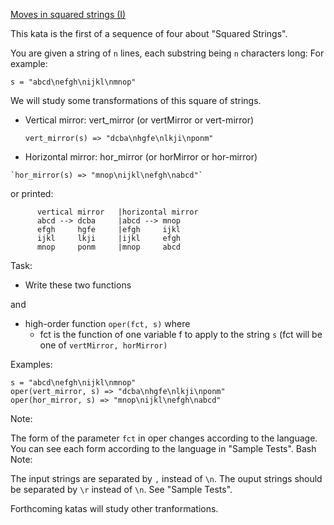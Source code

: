 [Moves in squared strings (I)](https://www.codewars.com/kata/moves-in-squared-strings-i)

This kata is the first of a sequence of four about "Squared Strings".

You are given a string of `n` lines, each substring being `n` characters long: For example:

`s = "abcd\nefgh\nijkl\nmnop"`

We will study some transformations of this square of strings.

 + Vertical mirror: vert_mirror (or vertMirror or vert-mirror)

    `vert_mirror(s) => "dcba\nhgfe\nlkji\nponm"`

 +   Horizontal mirror: hor_mirror (or horMirror or hor-mirror)

    `hor_mirror(s) => "mnop\nijkl\nefgh\nabcd"`

or printed:

          vertical mirror   |horizontal mirror   
          abcd --> dcba     |abcd --> mnop 
          efgh     hgfe     |efgh     ijkl 
          ijkl     lkji     |ijkl     efgh 
          mnop     ponm     |mnop     abcd

Task:

+    Write these two functions

and

 +   high-order function `oper(fct, s)` where
       - fct is the function of one variable f to apply to the string `s` (fct will be one of `vertMirror, horMirror)`

Examples:

    s = "abcd\nefgh\nijkl\nmnop"
    oper(vert_mirror, s) => "dcba\nhgfe\nlkji\nponm"
    oper(hor_mirror, s) => "mnop\nijkl\nefgh\nabcd"

Note:

The form of the parameter `fct` in oper changes according to the language. You can see each form according to the language in "Sample Tests".
Bash Note:

The input strings are separated by `,` instead of `\n`. The ouput strings should be separated by `\r` instead of `\n`. See "Sample Tests".

Forthcoming katas will study other tranformations.

